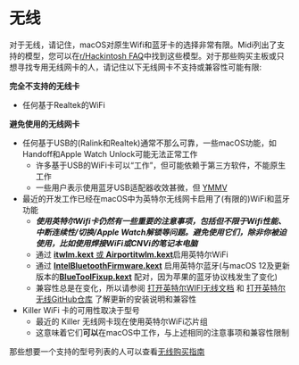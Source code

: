 # 无线

对于无线，请记住，macOS对原生Wifi和蓝牙卡的选择非常有限。Midi列出了支持的模型，您可以在[r/Hackintosh FAQ](https://www.reddit.com/r/hackintosh/wiki/faq#wiki_wifi_compatibility)中找到这些模型。对于那些购买主板或只想寻找专用无线网卡的人，请记住以下无线网卡不支持或兼容性可能有限:

**完全不支持的无线卡**

* 任何基于Realtek的WiFi

**避免使用的无线网卡**

* 任何基于USB的(Ralink和Realtek)通常不那么可靠，一些macOS功能，如Handoff和Apple Watch Unlock可能无法正常工作
  * 许多基于USB的WiFi卡可以“工作”，但可能依赖于第三方软件，不能原生工作
  * 一些用户表示使用蓝牙USB适配器收效甚微，但 [YMMV](https://www.urbandictionary.com/define.php?term=ymmv)
* 最近的开发工作已经在macOS中为英特尔无线网卡启用了(有限的)WiFi和蓝牙功能
  * ***使用英特尔Wifi卡仍然有一些重要的注意事项，包括但不限于Wifi性能、中断连续性/切换/Apple Watch解锁等问题。避免使用它们，除非你被迫使用，比如使用焊接WiFi或CNVi的笔记本电脑***
  * 通过 [**itwlm.kext** 或 **Airportitwlm.kext**](https://github.com/OpenIntelWireless/itlwm)启用英特尔WiFi
  * 通过 [**IntelBluetoothFirmware.kext**](https://github.com/OpenIntelWireless/IntelBluetoothFirmware) 启用英特尔蓝牙(与macOS 12及更新版本的[**BlueToolFixup.kext**](https://github.com/acidanthera/BrcmPatchRAM) 配对，因为苹果的蓝牙协议栈发生了变化)
  * 兼容性总是在变化，所以请参阅 [打开英特尔WIFI无线文档](https://openintelwireless.github.io) 和 [打开英特尔无线GitHub仓库](https://github.com/OpenIntelWireless) 了解更新的安装说明和兼容性
* Killer WiFi 卡的可用性取决于型号
  * 最近的 Killer 无线网卡现在使用英特尔WiFi芯片组
  * 这意味着它们**可以**在macOS中工作，与上述相同的注意事项和兼容性限制

那些想要一个支持的型号列表的人可以查看[无线购买指南](https://sumingyd.github.io/Wireless-Buyers-Guide/)
